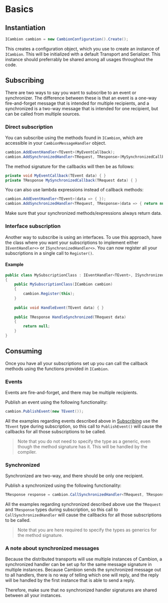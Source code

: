 # Basics

## Instantiation

```csharp
ICambion cambion = new CambionConfiguration().Create();
```

This creates a configuration object, which you use to create an instance of `ICambion`. This will be initialized with a default Transport and Serializer.
This instance should preferrably be shared among all usages throughout the code.


## Subscribing

There are two ways to say you want to subscribe to an event or synchronizer. The difference between these is that an event is a one-way fire-and-forget message that is intended for multiple recipients, and a synchronized is a two-way message that is intended for one recipient, but can be called from multiple sources.

### Direct subscription

You can subscribe using the methods found in `ICambion`, which are accessible in your `CambionMessageHandler` object.

```csharp
cambion.AddEventHandler<TEvent>(MyEventCallback);
cambion.AddSynchronizedHandler<TRequest, TResponse>(MySynchronizedCallback);
```

The method signature for the callbacks will then be as follows:

```csharp
private void MyEventCallback(TEvent data) { }
private TResponse MySynchronizedCallback(TRequest data) { }
```

You can also use lambda expressions instead of callback methods:

```csharp
cambion.AddEventHandler<TEvent>(data => { });
cambion.AddSynchronizedHandler<TRequest, TResponse>(data => { return null; });
```

Make sure that your synchronized methods/expressions always return data.

### Interface subscription

Another way to subscribe is using an interfaces. To use this approach, have the class where you want your subscriptions to implement either `IEventHandler<>` or `ISynchronizedHandler<>`. You can now register all your subscriptions in a single call to `Register()`.

#### Example

```csharp
public class MySubscriptionClass : IEventHandler<TEvent>, ISynchronizedHandler<TRequest, TResponse>
{
    public MySubscriptionClass(ICambion cambion)
    {
        cambion.Register(this);
    }
    
    public void HandleEvent(TEvent data) { }
    
    public TResponse HandleSynchronized(TRequest data)
    {
        return null;
    }
}
```

## Consuming

Once you have all your subscriptions set up you can call the callback methods using the functions provided in `ICambion`.

### Events

Events are fire-and-forget, and there may be multiple recipients.

Publish an event using the following functionality:

```csharp
cambion.PublishEvent(new TEvent());
```

All the examples regarding events described above in [Subscribing](#subscribing) use the `TEvent` type during subscription, so this call to `PublishEvent()` will cause the callbacks for all those subscriptions to be called.

> Note that you do not need to specify the type as a generic, even though the method signature has it. This will be handled by the compiler.

### Synchronized

Synchronized are two-way, and there should be only one recipient.

Publish a synchronized using the following functionality:

```csharp
TResponse response = cambion.CallSynchronizedHandler<TRequest, TResponse>(new TRequest());
```

All the examples regarding synchronized described above use the `TRequest` and `TResponse` types during subscription, so this call to `CallSynchronizedHandler` will cause the callbacks for all those subscriptions to be called.

> Note that you are here required to specify the types as generics for the method signature.


### A note about synchronized messages

Because the distributed transports will use multiple instances of Cambion, a synchronized handler can be set up for the same message signature in multiple instances. Because Cambion sends the synchronized message out to all handlers, there is no way of telling which one will reply, and the reply will be handled by the first instance that is able to send a reply.

Therefore, make sure that no synchronized handler signatures are shared between all your instances.
